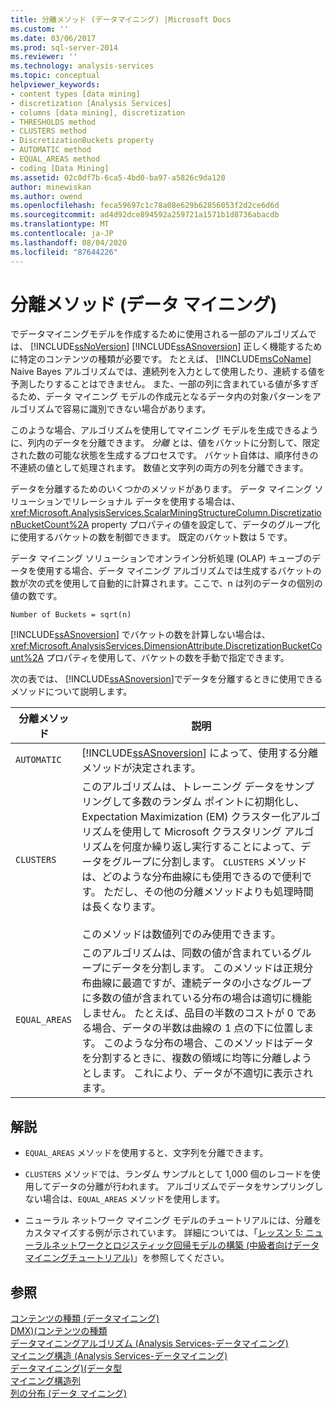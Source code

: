 ```yaml
---
title: 分離メソッド (データマイニング) |Microsoft Docs
ms.custom: ''
ms.date: 03/06/2017
ms.prod: sql-server-2014
ms.reviewer: ''
ms.technology: analysis-services
ms.topic: conceptual
helpviewer_keywords:
- content types [data mining]
- discretization [Analysis Services]
- columns [data mining], discretization
- THRESHOLDS method
- CLUSTERS method
- DiscretizationBuckets property
- AUTOMATIC method
- EQUAL_AREAS method
- coding [Data Mining]
ms.assetid: 02c0df7b-6ca5-4bd0-ba97-a5826c9da120
author: minewiskan
ms.author: owend
ms.openlocfilehash: feca59697c1c78a08e629b62856053f2d2ce6d6d
ms.sourcegitcommit: ad4d92dce894592a259721a1571b1d8736abacdb
ms.translationtype: MT
ms.contentlocale: ja-JP
ms.lasthandoff: 08/04/2020
ms.locfileid: "87644226"
---
```

# <a name="discretization-methods-data-mining"></a>分離メソッド (データ マイニング)
  でデータマイニングモデルを作成するために使用される一部のアルゴリズムでは、 [!INCLUDE[ssNoVersion](../../includes/ssnoversion-md.md)] [!INCLUDE[ssASnoversion](../../includes/ssasnoversion-md.md)] 正しく機能するために特定のコンテンツの種類が必要です。 たとえば、 [!INCLUDE[msCoName](../../includes/msconame-md.md)] Naive Bayes アルゴリズムでは、連続列を入力として使用したり、連続する値を予測したりすることはできません。 また、一部の列に含まれている値が多すぎるため、データ マイニング モデルの作成元となるデータ内の対象パターンをアルゴリズムで容易に識別できない場合があります。  
  
 このような場合、アルゴリズムを使用してマイニング モデルを生成できるように、列内のデータを分離できます。 *分離* とは、値をバケットに分割して、限定された数の可能な状態を生成するプロセスです。 バケット自体は、順序付きの不連続の値として処理されます。 数値と文字列の両方の列を分離できます。  
  
 データを分離するためのいくつかのメソッドがあります。 データ マイニング ソリューションでリレーショナル データを使用する場合は、 <xref:Microsoft.AnalysisServices.ScalarMiningStructureColumn.DiscretizationBucketCount%2A> property プロパティの値を設定して、データのグループ化に使用するバケットの数を制御できます。 既定のバケット数は 5 です。  
  
 データ マイニング ソリューションでオンライン分析処理 (OLAP) キューブのデータを使用する場合、データ マイニング アルゴリズムでは生成するバケットの数が次の式を使用して自動的に計算されます。ここで、n は列のデータの個別の値の数です。  
  
 `Number of Buckets = sqrt(n)`  
  
 [!INCLUDE[ssASnoversion](../../includes/ssasnoversion-md.md)] でバケットの数を計算しない場合は、<xref:Microsoft.AnalysisServices.DimensionAttribute.DiscretizationBucketCount%2A> プロパティを使用して、バケットの数を手動で指定できます。  
  
 次の表では、 [!INCLUDE[ssASnoversion](../../includes/ssasnoversion-md.md)]でデータを分離するときに使用できるメソッドについて説明します。  
  
|分離メソッド|説明|  
|---------------------------|-----------------|  
|`AUTOMATIC`|[!INCLUDE[ssASnoversion](../../includes/ssasnoversion-md.md)] によって、使用する分離メソッドが決定されます。|  
|`CLUSTERS`|このアルゴリズムは、トレーニング データをサンプリングして多数のランダム ポイントに初期化し、Expectation Maximization (EM) クラスター化アルゴリズムを使用して Microsoft クラスタリング アルゴリズムを何度か繰り返し実行することによって、データをグループに分割します。 `CLUSTERS` メソッドは、どのような分布曲線にも使用できるので便利です。 ただし、その他の分離メソッドよりも処理時間は長くなります。<br /><br /> このメソッドは数値列でのみ使用できます。|  
|`EQUAL_AREAS`|このアルゴリズムは、同数の値が含まれているグループにデータを分割します。 このメソッドは正規分布曲線に最適ですが、連続データの小さなグループに多数の値が含まれている分布の場合は適切に機能しません。 たとえば、品目の半数のコストが 0 である場合、データの半数は曲線の 1 点の下に位置します。 このような分布の場合、このメソッドはデータを分割するときに、複数の領域に均等に分離しようとします。 これにより、データが不適切に表示されます。|  
  
## <a name="remarks"></a>解説  
  
-   `EQUAL_AREAS` メソッドを使用すると、文字列を分離できます。  
  
-   `CLUSTERS` メソッドでは、ランダム サンプルとして 1,000 個のレコードを使用してデータの分離が行われます。 アルゴリズムでデータをサンプリングしない場合は、`EQUAL_AREAS` メソッドを使用します。  
  
-   ニューラル ネットワーク マイニング モデルのチュートリアルには、分離をカスタマイズする例が示されています。 詳細については、「[レッスン 5: ニューラルネットワークとロジスティック回帰モデルの構築 &#40;中級者向けデータマイニングチュートリアル&#41;](../../tutorials/lesson-5-build-models-intermediate-data-mining-tutorial.md)」を参照してください。  
  
## <a name="see-also"></a>参照  
 [コンテンツの種類 &#40;データマイニング&#41;](content-types-data-mining.md)   
 [DMX&#41;&#40;コンテンツの種類](/sql/dmx/content-types-dmx)   
 [データマイニングアルゴリズム &#40;Analysis Services-データマイニング&#41;](data-mining-algorithms-analysis-services-data-mining.md)   
 [マイニング構造 &#40;Analysis Services-データマイニング&#41;](mining-structures-analysis-services-data-mining.md)   
 [データマイニング&#41;&#40;データ型](data-types-data-mining.md)   
 [マイニング構造列](mining-structure-columns.md)   
 [列の分布 (データ マイニング)](column-distributions-data-mining.md)  
  
  
